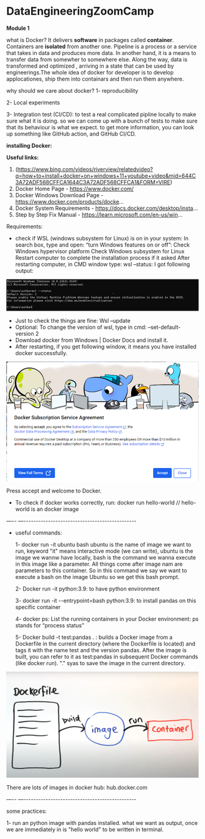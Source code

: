 # DataEngineeringZoomCamp

**Module 1**

what is Docker? It delivers **software** in packages called **container**. Containers are **isolated** from another one. 
Pipeline is a process or a service that takes in data and produces more data. In another hand, it is a means to transfer data from somewher to somewhere else. Along the way, data is transformed and optimized , arriving in a state that can be used by engineerings.The whole idea of docker for developer is to develop applocationes, ship them into containars and then run them anywhere.

why should we care about docker?
1- reproducibility

2- Local experiments

3- Integration test (CI/CD): to test a real complicated pipline locally to make sure what it is doing. so we can come up with a bunch of tests to make sure that its behaviour is what we expect. to get more information, you can look up something like GitHub action, and GitHub CI/CD.

**installing Docker:**

 **Useful links:**
1) (https://www.bing.com/videos/riverview/relatedvideo?q=how+to+install+docker+on+windows+11+youtube+video&mid=644C3A72ADF568CFFCA1644C3A72ADF568CFFCA1&FORM=VIRE)
2) Docker Home Page - https://www.docker.com/
3) Docker Windows Download Page - https://www.docker.com/products/docke...
4) Docker System Requirements - https://docs.docker.com/desktop/insta...
5) Step by Step Fix Manual - https://learn.microsoft.com/en-us/win...

Requirements:
- check if WSL (windows subsystem for Linux) is on in your system:
In search box, type and open: “turn Windows features on or off”:
Check Windows hypervisor platform
Check Windows subsystem for Linux
Restart computer to complete the installation process if it asked
After restarting computer, in CMD window type: wsl –status: I got following output:

![Sample Image](images/wsl_status.png)

- Just to check the things are fine:
  Wsl –update
- Optional: To change the version of wsl, type in cmd: –set-default-version 2
- Download docker from Windows | Docker Docs and install it. 
- After restarting, if you get following window, it means you have installed docker successfully. 

![Sample Image](images/docker.png)

Press accept and welcome to Docker.
- To check if docker works correctly, run:
docker run hello-world  // hello-world is an docker image

—-- —----------------------------------------------

- useful commands:
  
  1- docker run -it ubuntu bash 
    ubuntu is the name of image we want to run, keyword "it" means interactive mode (we can write), ubuntu is the image we 
    wannw have locally, bash is the command we wanna execute in this image like a parameter. All things come after image 
    nam are parameters to this container. So in this command we say we want to execute a bash on the image Ubuntu so we get 
    this bash prompt.
  
  2- Docker run -it python:3.9:  to have python environment

  3- docker run -it --entrypoint=bash python:3.9: to install pandas on this specific container

  4- docker ps: List the running containers in your Docker environment: ps stands for “process status”

  5- Docker build -t test:pandas . : builds a Docker image  from a Dockerfile in the current directory (where the Dockerfile is located) and tags it with the name test and the version pandas. After the image is built, you can refer to it as test:pandas in subsequent Docker commands (like docker run). "." syas to save the image in the current directory.
  
![Sample Image](images/dockerfile.png)

There are lots of images in docker hub: hub.docker.com

—-- —----------------------------------------------

some practices:

1- run an python image with pandas installed. what we want as output, once we are immediately in is "hello world" to be written in terminal. 
